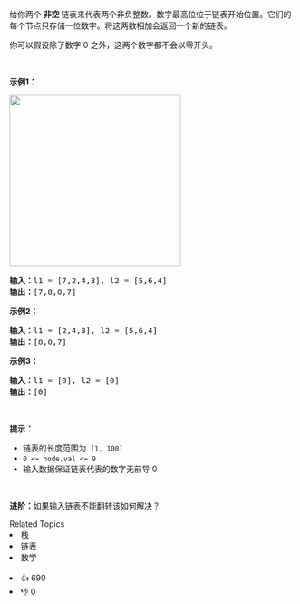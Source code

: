 <p>给你两个 <strong>非空 </strong>链表来代表两个非负整数。数字最高位位于链表开始位置。它们的每个节点只存储一位数字。将这两数相加会返回一个新的链表。</p>

<p>你可以假设除了数字 0 之外，这两个数字都不会以零开头。</p>

<p>&nbsp;</p>

<p><strong>示例1：</strong></p>

<p><img alt="" src="https://pic.leetcode-cn.com/1626420025-fZfzMX-image.png" style="width: 302px; " /></p>

<pre>
<strong>输入：</strong>l1 = [7,2,4,3], l2 = [5,6,4]
<strong>输出：</strong>[7,8,0,7]
</pre>

<p><strong>示例2：</strong></p>

<pre>
<strong>输入：</strong>l1 = [2,4,3], l2 = [5,6,4]
<strong>输出：</strong>[8,0,7]
</pre>

<p><strong>示例3：</strong></p>

<pre>
<strong>输入：</strong>l1 = [0], l2 = [0]
<strong>输出：</strong>[0]
</pre>

<p>&nbsp;</p>

<p><strong>提示：</strong></p>

<ul> 
 <li>链表的长度范围为<code> [1, 100]</code></li> 
 <li><code>0 &lt;= node.val &lt;= 9</code></li> 
 <li>输入数据保证链表代表的数字无前导 0</li> 
</ul>

<p>&nbsp;</p>

<p><strong>进阶：</strong>如果输入链表不能翻转该如何解决？</p>

<div><div>Related Topics</div><div><li>栈</li><li>链表</li><li>数学</li></div></div><br><div><li>👍 690</li><li>👎 0</li></div>